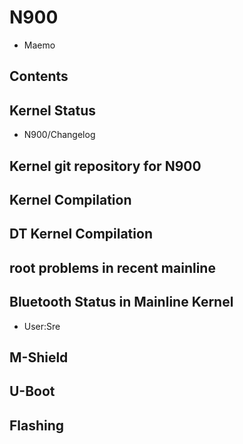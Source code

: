 # N900
* Maemo
## Contents
## Kernel Status
* N900/Changelog
## Kernel git repository for N900
## Kernel Compilation
## DT Kernel Compilation
## root problems in recent mainline
## Bluetooth Status in Mainline Kernel
* User:Sre
## M-Shield
## U-Boot
## Flashing
